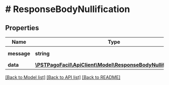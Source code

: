 # # ResponseBodyNullification

## Properties

Name | Type | Description | Notes
------------ | ------------- | ------------- | -------------
**message** | **string** | Mensaje de respuesta | [optional] 
**data** | [**\PSTPagoFacil\ApiClient\Model\ResponseBodyNullificationData**](ResponseBodyNullificationData.md) |  | [optional] 

[[Back to Model list]](../../README.md#documentation-for-models) [[Back to API list]](../../README.md#documentation-for-api-endpoints) [[Back to README]](../../README.md)


